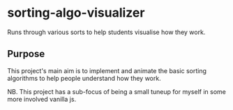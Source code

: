 # sorting-algo-visualizer
Runs through various sorts to help students visualise how they work.

## Purpose

This project's main aim is to implement and animate the basic sorting algorithms to help people understand how they work.

NB. This project has a sub-focus of being a small tuneup for myself in some more involved vanilla js.
